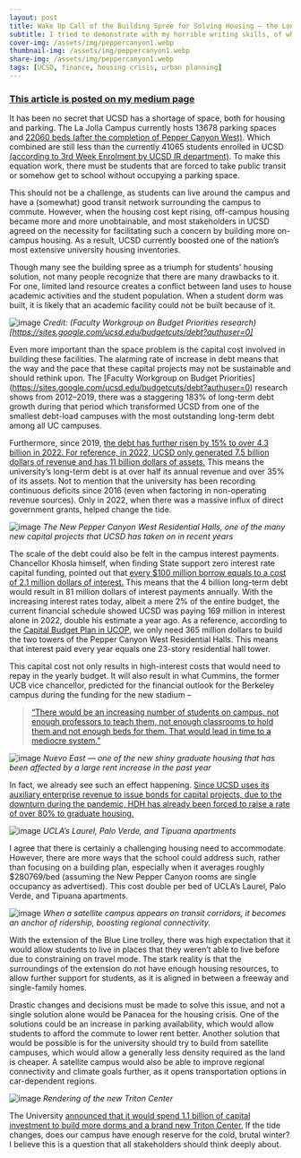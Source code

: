 ```yaml
---
layout: post
title: Wake Up Call of the Building Spree for Solving Housing — the Long Term Debt of UCSD
subtitle: I tried to demonstrate with my horrible writing skills, of why UC San Diego is in a big risk of a financial fallout.
cover-img: /assets/img/peppercanyon1.webp
thumbnail-img: /assets/img/peppercanyon1.webp
share-img: /assets/img/peppercanyon1.webp
tags: [UCSD, finance, housing crisis, urban planning]
---
```


### [This article is posted on my medium page](https://medium.com/@tsepaksang8/how-realistic-capital-concerns-of-ucsd-should-put-more-effort-into-rethinking-housing-75b2e5c5d3f1)

It has been no secret that UCSD has a shortage of space, both for housing and parking. The La Jolla Campus currently hosts 13678 parking spaces and [22060 beds (after the completion of Pepper Canyon West)](https://www.lajollalight.com/news/story/2022-09-08/uc-san-diego-breaks-ground-on-tallest-campus-housing-complex-in-its-history#:~:text=The%20%24365%20million,State%20and%20UCLA.). Which combined are still less than the currently 41065 students enrolled in UCSD [(according to 3rd Week Enrolment by UCSD IR department)](https://ir.ucsd.edu/third-week/index.html). To make this equation work, there must be students that are forced to take public transit or somehow get to school without occupying a parking space.

This should not be a challenge, as students can live around the campus and have a (somewhat) good transit network surrounding the campus to commute. However, when the housing cost kept rising, off-campus housing became more and more unobtainable, and most stakeholders in UCSD agreed on the necessity for facilitating such a concern by building more on-campus housing. As a result, UCSD currently boosted one of the nation’s most extensive university housing inventories.

Though many see the building spree as a triumph for students' housing solution, not many people recognize that there are many drawbacks to it. For one, limited land resource creates a conflict between land uses to house academic activities and the student population. When a student dorm was built, it is likely that an academic facility could not be built because of it.

![image](https://user-images.githubusercontent.com/88422737/230517494-1be4ae3f-4b0f-4403-a550-066f07ffa2e3.png)
*Credit: (Faculty Workgroup on Budget Priorities research)[https://sites.google.com/ucsd.edu/budgetcuts/debt?authuser=0]*

Even more important than the space problem is the capital cost involved in building these facilities. The alarming rate of increase in debt means that the way and the pace that these capital projects may not be sustainable and should rethink upon. The [Faculty Workgroup on Budget Priorities] (https://sites.google.com/ucsd.edu/budgetcuts/debt?authuser=0) research shows from 2012–2019, there was a staggering 183% of long-term debt growth during that period which transformed UCSD from one of the smallest debt-load campuses with the most outstanding long-term debt among all UC campuses.

Furthermore, since 2019, [the debt has further risen by 15% to over 4.3 billion in 2022. For reference, in 2022, UCSD only generated 7.5 billion dollars of revenue and has 11 billion dollars of assets.](https://blink.ucsd.edu/finance/account-fin-mgmt/overview/financial-schedules/FY21-22-Detailed-Financial-Schedules.pdf) This means the university’s long-term debt is at over half its annual revenue and over 35% of its assets. Not to mention that the university has been recording continuous deficits since 2016 (even when factoring in non-operating revenue sources). Only in 2022, when there was a massive influx of direct government grants, helped change the tide.

![image](https://user-images.githubusercontent.com/88422737/230699027-caf329bc-c241-4803-a878-a32a1e0da4b8.png)
*The New Pepper Canyon West Residential Halls, one of the many new capital projects that UCSD has taken on in recent years*

The scale of the debt could also be felt in the campus interest payments. Chancellor Khosla himself, when finding State support zero interest rate capital funding, pointed out that  [every $100 million borrow equals to a cost of 2.1 million dollars of interest.](https://today.ucsd.edu/story/pepper-canyon-west-housing-construction-to-start-this-summer#:~:text=In%202021%2C%20Chancellor,California%20resident%20students.) This means that the 4 billion long-term debt would result in 81 million dollars of interest payments annually. With the increasing interest rates today, albeit a mere 2% of the entire budget, the current financial schedule showed UCSD was paying 169 million in interest alone in 2022, double his estimate a year ago. As a reference, according to the [Capital Budget Plan in UCOP](https://www.ucop.edu/capital-planning/resources/index.html), we only need 365 million dollars to build the two towers of the Pepper Canyon West Residential Halls. This means that interest paid every year equals one 23-story residential hall tower.

This capital cost not only results in high-interest costs that would need to repay in the yearly budget. It will also result in what Cummins, the former UCB vice chancellor, predicted for the financial outlook for the Berkeley campus during the funding for the new stadium –
> [“There would be an increasing number of students on campus, not enough professors to teach them, not enough classrooms to hold them and not enough beds for them. That would lead in time to a mediocre system.”](https://www.berkeleyside.org/2022/05/08/uc-berkeley-student-housing-building#:~:text=There%20would%20be%20an%20increasing%20number%20of%20students%20on%20campus%2C%20not%20enough%20professors%20to%20teach%20them%2C%20not%20enough%20classrooms%20to%20hold%20them%20and%20not%20enough%20beds%20for%20them%2C%20he%20predicted.%20That%20would%20lead%20in%20time%20to%20a%20mediocre%20system.) 

![image](https://user-images.githubusercontent.com/88422737/230698971-5a9fb469-3043-49ea-b88a-09caa30cbf1f.png)
*Nuevo East — one of the new shiny graduate housing that has been affected by a large rent increase in the past year*

In fact, we already see such an effect happening. [Since UCSD uses its auxiliary enterprise revenue to issue bonds for capital projects, due to the downturn during the pandemic, HDH has already been forced to raise a rate of over 80% to graduate housing.](https://ucsdguardian.org/43901/news/hdh-dramatically-increases-graduate-housing-costs/)

![image](https://user-images.githubusercontent.com/88422737/230698853-f2d74945-6448-4947-8855-ee651b93eb66.png)
*UCLA’s Laurel, Palo Verde, and Tipuana apartments*

I agree that there is certainly a challenging housing need to accommodate. However, there are more ways that the school could address such, rather than focusing on a building plan, especially when it averages roughly $280769/bed (assuming the New Pepper Canyon rooms are single occupancy as advertised). This cost double per bed of UCLA’s Laurel, Palo Verde, and Tipuana apartments.

![image](https://user-images.githubusercontent.com/88422737/230698692-1bffd3c8-b9a1-40ac-a092-e7a8e19d0021.png)
*When a satellite campus appears on transit corridors, it becomes an anchor of ridership, boosting regional connectivity.*

With the extension of the Blue Line trolley, there was high expectation that it would allow students to live in places that they weren’t able to live before due to constraining on travel mode. The stark reality is that the surroundings of the extension do not have enough housing resources, to allow further support for students, as it is aligned in between a freeway and single-family homes.

Drastic changes and decisions must be made to solve this issue, and not a single solution alone would be Panacea for the housing crisis. One of the solutions could be an increase in parking availability, which would allow students to afford the commute to lower rent better. Another solution that would be possible is for the university should try to build from satellite campuses, which would allow a generally less density required as the land is cheaper. A satellite campus would also be able to improve regional connectivity and climate goals further, as it opens transportation options in car-dependent regions.

![image](https://user-images.githubusercontent.com/88422737/230698688-1de44f34-23e7-461f-b645-cdefac0f3d97.png)
*Rendering of the new Triton Center*

The University [announced that it would spend 1.1 billion of capital investment to build more dorms and a brand new Triton Center.](https://www.sandiegouniontribune.com/news/education/story/2023-03-21/ucsd-approval-student-center-housing-complex) If the tide changes, does our campus have enough reserve for the cold, brutal winter? I believe this is a question that all stakeholders should think deeply about.


